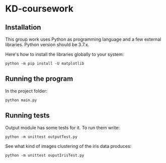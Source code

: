 # KD-coursework

## Installation
This group work uses Python as programming language and a few external libraries. Python version should be 3.7.x.

Here's how to install the libraries globally to your system:
```
python -m pip install -U matplotlib
```
## Running the program
In the project folder:
```
python main.py
```

## Running tests
Output module has some tests for it. To run them write:
```
python -m unittest outputTest.py
```
See what kind of images clustering of the iris data produces:
```
python -m unittest ouputIrisTest.py
```
